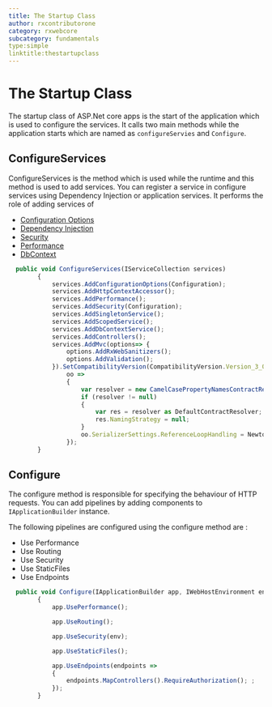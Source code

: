 ```yaml
---
title: The Startup Class
author: rxcontributorone
category: rxwebcore
subcategory: fundamentals
type:simple
linktitle:thestartupclass
--- 
```


# The Startup Class
The startup class of ASP.Net core apps is the start of the application which is used to configure the services.  It calls two main methods while the application starts which are named as `configureServies` and `Configure`. 

## ConfigureServices
ConfigureServices is the method which is used while the runtime and this method is used to add services. You can register a service in configure services using Dependency Injection or application services. It performs the role of adding services of 
<ul class="bullet-list">
<li><a class="redirect-link" href="/rx-web-core/fundamentals/configuration-options">Configuration Options</a></li>
<li><a class="redirect-link" href="/rx-web-core/fundamentals/dependency-injection">Dependency Injection</a></li>
<li><a class="redirect-link" href="/rx-web-core/fundamentals/security">Security</a></li>
<li><a class="redirect-link" href="/rx-web-core/fundamentals/performance">Performance</a></li>
<li><a class="redirect-link" href="/rx-web-core/fundamentals/dbcontext">DbContext</a></li>
</ul>

````js
  public void ConfigureServices(IServiceCollection services)
        {         
            services.AddConfigurationOptions(Configuration);
            services.AddHttpContextAccessor();
            services.AddPerformance();
            services.AddSecurity(Configuration);
            services.AddSingletonService();
            services.AddScopedService();
            services.AddDbContextService();
            services.AddControllers();
            services.AddMvc(options=> {
                options.AddRxWebSanitizers();
                options.AddValidation();
            }).SetCompatibilityVersion(CompatibilityVersion.Version_3_0).AddNewtonsoftJson(
                oo =>
                {
                    var resolver = new CamelCasePropertyNamesContractResolver();
                    if (resolver != null)
                    {
                        var res = resolver as DefaultContractResolver;
                        res.NamingStrategy = null;
                    }
                    oo.SerializerSettings.ReferenceLoopHandling = Newtonsoft.Json.ReferenceLoopHandling.Ignore;
                });
        }
````

## Configure
The configure method is responsible for specifying the behaviour of HTTP requests. You can add pipelines by adding components to `IApplicationBuilder` instance. 

The following pipelines are configured using the configure method are :

<ul class="bullet-list">
<li>Use Performance</li>
<li>Use Routing</li>
<li>Use Security</li>
<li>Use StaticFiles</li>
<li>Use Endpoints</li>
</ul>

````js
  public void Configure(IApplicationBuilder app, IWebHostEnvironment env)
        {
            app.UsePerformance();

            app.UseRouting();

            app.UseSecurity(env);            

            app.UseStaticFiles();

            app.UseEndpoints(endpoints =>
            {
                endpoints.MapControllers().RequireAuthorization(); ;
            });
        }

````